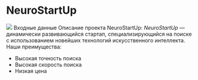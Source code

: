 # NeuroStartUp
![](https://netology-code.github.io/git-homeworks/introduction/assets/logo.png)
Входные данные
Описание проекта NeuroStartUp:
*NeuroStartUp* — динамически развивающийся стартап, специализирующийся на поиске с использованием новейших технологий искусственного интеллекта.
Наши преимущества:
* Высокая точность поиска
* Высокая скорость поиска
* Низкая цена